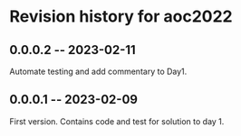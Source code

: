 # Revision history for aoc2022

## 0.0.0.2 -- 2023-02-11

Automate testing and add commentary to Day1.

## 0.0.0.1 -- 2023-02-09

First version. Contains code and test for solution to day 1.